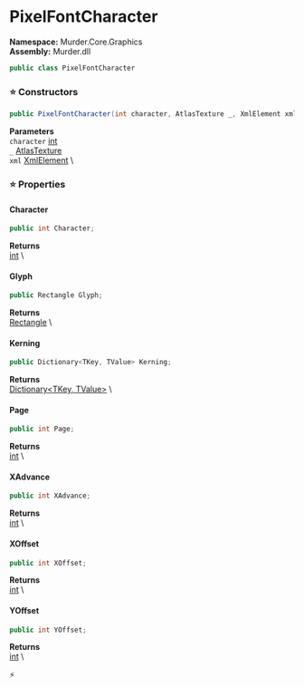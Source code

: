 # PixelFontCharacter

**Namespace:** Murder.Core.Graphics \
**Assembly:** Murder.dll

```csharp
public class PixelFontCharacter
```

### ⭐ Constructors
```csharp
public PixelFontCharacter(int character, AtlasTexture _, XmlElement xml)
```

**Parameters** \
`character` [int](https://learn.microsoft.com/en-us/dotnet/api/System.Int32?view=net-7.0) \
`_` [AtlasTexture](/Murder/Core/Graphics/AtlasTexture.html) \
`xml` [XmlElement](https://learn.microsoft.com/en-us/dotnet/api/System.Xml.XmlElement?view=net-7.0) \

### ⭐ Properties
#### Character
```csharp
public int Character;
```

**Returns** \
[int](https://learn.microsoft.com/en-us/dotnet/api/System.Int32?view=net-7.0) \
#### Glyph
```csharp
public Rectangle Glyph;
```

**Returns** \
[Rectangle](/Murder/Core/Geometry/Rectangle.html) \
#### Kerning
```csharp
public Dictionary<TKey, TValue> Kerning;
```

**Returns** \
[Dictionary\<TKey, TValue\>](https://learn.microsoft.com/en-us/dotnet/api/System.Collections.Generic.Dictionary-2?view=net-7.0) \
#### Page
```csharp
public int Page;
```

**Returns** \
[int](https://learn.microsoft.com/en-us/dotnet/api/System.Int32?view=net-7.0) \
#### XAdvance
```csharp
public int XAdvance;
```

**Returns** \
[int](https://learn.microsoft.com/en-us/dotnet/api/System.Int32?view=net-7.0) \
#### XOffset
```csharp
public int XOffset;
```

**Returns** \
[int](https://learn.microsoft.com/en-us/dotnet/api/System.Int32?view=net-7.0) \
#### YOffset
```csharp
public int YOffset;
```

**Returns** \
[int](https://learn.microsoft.com/en-us/dotnet/api/System.Int32?view=net-7.0) \


⚡